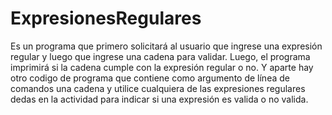 # ExpresionesRegulares
Es un programa que primero solicitará al usuario que ingrese una expresión regular y luego que ingrese una cadena para validar. Luego, el programa imprimirá si la cadena cumple con la expresión regular o no.
Y aparte hay otro codigo de programa que contiene como argumento de línea de comandos una cadena y utilice cualquiera de las expresiones regulares dedas en la actividad para indicar si una expresión es valida o no valida.
